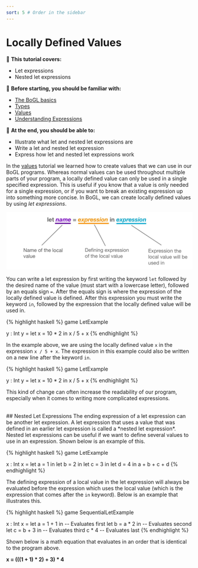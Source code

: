 ```yaml
---
sort: 5 # Order in the sidebar
---
```


# Locally Defined Values

:leaves: **This tutorial covers:**
- Let expressions
- Nested let expressions

:seedling: **Before starting, you should be familiar with:**
- [The BoGL basics](./GettingStarted.md)
- [Types](./types)
- [Values](./values)
- [Understanding Expressions](./expressions)

:deciduous_tree: **At the end, you should be able to:**
- Illustrate what let and nested let expressions are
- Write a let and nested let expression
- Express how let and nested let expressions work


In the [values](values) tutorial we learned how to create values that we can use in our BoGL programs.
Whereas normal values can be used throughout multiple parts of your program, a locally defined value can only be used in a single specified expression.
This is useful if you know that a value is only needed for a single expression, or if you want to break an existing expression up into something more concise.
In BoGL, we can create locally defined values by using *let expressions*.

![let statement anatomy](../imgs/lets-let-statement-anatomy.jpg)

You can write a let expression by first writing the keyword `let` followed by the desired name of the value (must start with a lowercase letter), followed by an equals sign `=`. After the equals sign is where the expression of the locally defined value is defined. After this expression you must write the keyword `in`, followed by the expression that the locally defined value will be used in.

{% highlight haskell %}
game LetExample

y : Int
y = let x = 10 * 2 in x / 5 + x
{% endhighlight %}

In the example above, we are using the locally defined value `x` in the expression `x / 5 + x`.
The expression in this example could also be written on a new line after the keyword `in`.

{% highlight haskell %}
game LetExample

y : Int
y = let x = 10 * 2 in
    x / 5 + x
{% endhighlight %}

This kind of change can often increase the readability of our program, especially when it comes to writing more complicated expressions.

<br/>
## Nested Let Expressions
The ending expression of a let expression can be another let expression.
A let expression that uses a value that was defined in an earlier let expression is called a *nested let expression*.
Nested let expressions can be useful if we want to define several values to use in an expression.
Shown below is an example of this.

{% highlight haskell %}
game LetExample

x : Int
x = let a = 1 in
    let b = 2 in
    let c = 3 in
    let d = 4 in
    a + b + c + d
{% endhighlight %}

The defining expression of a local value in the let expression will always be evaluated before the expression which uses the local value (which is the expression that comes after the `in` keyword). Below is an example that illustrates this.

{% highlight haskell %}
game SequentialLetExample

x : Int
x = let a = 1 + 1 in -- Evaluates first
    let b = a * 2 in -- Evaluates second
    let c = b + 3 in -- Evaluates third
    c * 4            -- Evaluates last
{% endhighlight %}

Shown below is a math equation that evaluates in an order that is identical to the program above.

**x = (((1 + 1) * 2) + 3) * 4**

<br/>
